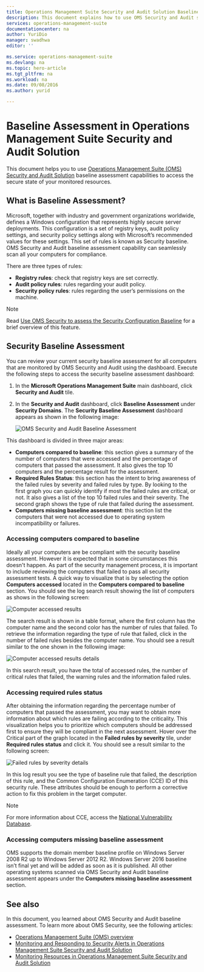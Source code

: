 ```yaml
---
title: Operations Management Suite Security and Audit Solution Baseline | Microsoft Docs
description: This document explains how to use OMS Security and Audit solution to perform a baseline assessment of all monitored computers for compliance and security purpose.
services: operations-management-suite
documentationcenter: na
author: YuriDio
manager: swadhwa
editor: ''

ms.service: operations-management-suite
ms.devlang: na
ms.topic: hero-article
ms.tgt_pltfrm: na
ms.workload: na
ms.date: 09/08/2016
ms.author: yurid

---
```

# Baseline Assessment in Operations Management Suite Security and Audit Solution
This document helps you to use [Operations Management Suite (OMS) Security and Audit Solution](operations-management-suite-overview.md) baseline assessment capabilities to access the secure state of your monitored resources.

## What is Baseline Assessment?
Microsoft, together with industry and government organizations worldwide, defines a Windows configuration that represents highly secure server deployments. This configuration is a set of registry keys, audit policy settings, and security policy settings along with Microsoft’s recommended values for these settings. This set of rules is known as Security baseline. OMS Security and Audit baseline assessment capability can seamlessly scan all your computers for compliance. 

There are three types of rules:

* **Registry rules**: check that registry keys are set correctly.
* **Audit policy rules**: rules regarding your audit policy.
* **Security policy rules**: rules regarding the user’s permissions on the machine.

> [!NOTE]
> Read [Use OMS Security to assess the Security Configuration Baseline](https://blogs.technet.microsoft.com/msoms/2016/08/12/use-oms-security-to-assess-the-security-configuration-baseline/) for a brief overview of this feature.
> 
> 

## Security Baseline Assessment
You can review your current security baseline assessment for all computers that are monitored by OMS Security and Audit using the dashboard.  Execute the following steps to access the security baseline assessment dashboard:

1. In the **Microsoft Operations Management Suite** main dashboard, click **Security and Audit** tile.
2. In the **Security and Audit** dashboard, click **Baseline Assessment** under **Security Domains**. The **Security Baseline Assessment** dashboard appears as shown in the following image:
   
    ![OMS Security and Audit Baseline Assessment](./media/oms-security-baseline/oms-security-baseline-fig1.png)

This dashboard is divided in three major areas:

* **Computers compared to baseline**: this section gives a summary of the number of computers that were accessed and the percentage of computers that passed the assessment. It also gives the top 10 computers and the percentage result for the assessment.
* **Required Rules Status**: this section has the intent to bring awareness of the failed rules by severity and failed rules by type. By looking to the first graph you can quickly identify if most the failed rules are critical, or not. It also gives a list of the top 10 failed rules and their severity. The second graph shows the type of rule that failed during the assessment. 
* **Computers missing baseline assessment**: this section list the computers that were not accessed due to operating system incompatibility or failures. 

### Accessing computers compared to baseline
Ideally all your computers are be compliant with the security baseline assessment. However it is expected that in some circumstances this doesn't happen. As part of the security management process, it is important to include reviewing the computers that failed to pass all security assessment tests. A quick way to visualize that is by selecting the option **Computers accessed** located in the **Computers compared to baseline** section. You should see the log search result showing the list of computers as shows in the following screen:

![Computer accessed results](./media/oms-security-baseline/oms-security-baseline-fig2.png)

The search result is shown in a table format, where the first column has the computer name and the second color has the number of rules that failed. To retrieve the information regarding the type of rule that failed, click in the number of failed rules besides the computer name. You should see a result similar to the one shown in the following image:

![Computer accessed results details](./media/oms-security-baseline/oms-security-baseline-fig3.png)

In this search result, you have the total of accessed rules, the number of critical rules that failed, the warning rules and the information failed rules.

### Accessing required rules status
After obtaining the information regarding the percentage number of computers that passed the assessment, you may want to obtain more information about which rules are failing according to the criticality. This visualization helps you to prioritize which computers should be addressed first to ensure they will be compliant in the next assessment. Hover over the Critical part of the graph located in the **Failed rules by severity** tile, under **Required rules status** and click it. You should see a result similar to the following screen:

![Failed rules by severity details](./media/oms-security-baseline/oms-security-baseline-fig4.png) 

In this log result you see the type of baseline rule that failed, the description of this rule, and the Common Configuration Enumeration (CCE) ID of this security rule. These attributes should be enough to perform a corrective action to fix this problem in the target computer.

> [!NOTE]
> For more information about CCE, access the [National Vulnerability Database](https://nvd.nist.gov/cce/index.cfm).
> 
> 

### Accessing computers missing baseline assessment
OMS supports the domain member baseline profile on Windows Server 2008 R2 up to Windows Server 2012 R2. Windows Server 2016 baseline isn’t final yet and will be added as soon as it is published. All other operating systems scanned via OMS Security and Audit baseline assessment appears under the **Computers missing baseline assessment** section.

## See also
In this document, you learned about OMS Security and Audit baseline assessment. To learn more about OMS Security, see the following articles:

* [Operations Management Suite (OMS) overview](operations-management-suite-overview.md)
* [Monitoring and Responding to Security Alerts in Operations Management Suite Security and Audit Solution](oms-security-responding-alerts.md)
* [Monitoring Resources in Operations Management Suite Security and Audit Solution](oms-security-monitoring-resources.md)

<!--HONumber=Sep16_HO3-->


